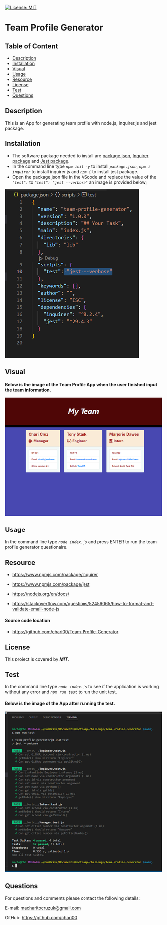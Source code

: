 [![License: MIT](https://img.shields.io/badge/License-MIT-yellow.svg)](https://opensource.org/licenses/MIT)

# Team Profile Generator

## Table of Content

- [Description](#Description)
- [Installation](#Installation)
- [Visual](#Visual)
- [Usage](#Usage)
- [Resource](#Resource)
- [License](#License)
- [Test](#Test)
- [Questions](#Questions)

## Description

This is an App for generating team profile with node.js, inquirer.js and jest package.

## Installation

- The software package needed to install are [package.json](https://docs.npmjs.com/cli/v9/configuring-npm/package-json), [Inquirer package](https://www.npmjs.com/package/inquirer) and [Jest package](https://www.npmjs.com/package/jest).
- In the command line type _`npm init -y`_ to install _`package.json`_, _`npm i inquirer`_ to install inquirer.js and _`npm i`_ to install jest package.
- Open the package.json file in the VScode and replace the value of the _`"test":`_ to _`"test": "jest --verbose"`_ an image is provided below;

![jest --verbose](images/installation-test.png)

## Visual

#### Below is the image of the Team Profile App when the user finished input the team information.

![Profile-view](images/profile-view2.png)

## Usage

In the command line type _`node index.js`_ and press ENTER to run the team profile generator questionaire.

## Resource

- https://www.npmjs.com/package/inquirer

- https://www.npmjs.com/package/jest

- https://nodejs.org/en/docs/

- https://stackoverflow.com/questions/52456065/how-to-format-and-validate-email-node-js

#### Source code location

- https://github.com/chari00/Team-Profile-Generator

## License

This project is covered by **_MIT_**.

## Test

In the command line type _`node index.js`_ to see if the application is working without any error and _`npm run test`_ to run the unit test.

#### Below is the image of the App after running the test.

![test-view](images/test-view.png)

## Questions

For questions and comments please contact the following details:

E-mail: macharitocruzuk@gmail.com

GitHub: https://github.com/chari00
